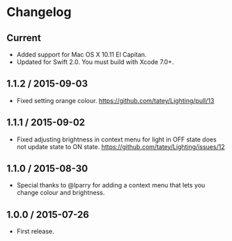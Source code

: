 # Changelog

## Current

* Added support for Mac OS X 10.11 El Capitan.
* Updated for Swift 2.0. You must build with Xcode 7.0+.

## 1.1.2 / 2015-09-03

* Fixed setting orange colour. https://github.com/tatey/Lighting/pull/13

## 1.1.1 / 2015-09-02

* Fixed adjusting brightness in context menu for light in OFF state does not update state to ON state. https://github.com/tatey/Lighting/issues/12

## 1.1.0 / 2015-08-30

* Special thanks to @lparry for adding a context menu that lets you change colour and brightness.

## 1.0.0 / 2015-07-26

* First release.
